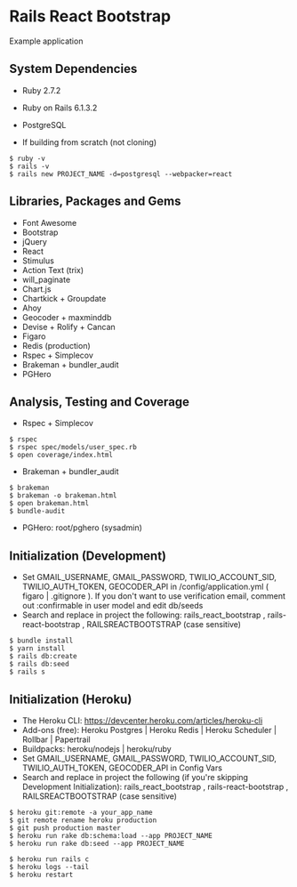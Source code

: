 # Rails React Bootstrap

Example application


## System Dependencies

* Ruby 2.7.2
* Ruby on Rails 6.1.3.2
* PostgreSQL

* If building from scratch (not cloning)
```
$ ruby -v
$ rails -v
$ rails new PROJECT_NAME -d=postgresql --webpacker=react
```


## Libraries, Packages and Gems

* Font Awesome
* Bootstrap
* jQuery
* React
* Stimulus
* Action Text (trix)
* will_paginate
* Chart.js
* Chartkick + Groupdate
* Ahoy
* Geocoder + maxminddb
* Devise + Rolify + Cancan
* Figaro
* Redis (production)
* Rspec + Simplecov
* Brakeman + bundler_audit
* PGHero


## Analysis, Testing and Coverage

* Rspec + Simplecov
```
$ rspec
$ rspec spec/models/user_spec.rb
$ open coverage/index.html
```
* Brakeman + bundler_audit
```
$ brakeman
$ brakeman -o brakeman.html
$ open brakeman.html
$ bundle-audit
```
* PGHero: root/pghero (sysadmin)


## Initialization (Development)

* Set GMAIL_USERNAME, GMAIL_PASSWORD, TWILIO_ACCOUNT_SID, TWILIO_AUTH_TOKEN, GEOCODER_API in /config/application.yml ( figaro | .gitignore ). If you don't want to use verification email, comment out :confirmable in user model and edit db/seeds
* Search and replace in project the following:  rails_react_bootstrap , rails-react-bootstrap , RAILSREACTBOOTSTRAP (case sensitive)
```
$ bundle install
$ yarn install
$ rails db:create
$ rails db:seed
$ rails s
```


## Initialization (Heroku)

* The Heroku CLI: https://devcenter.heroku.com/articles/heroku-cli
* Add-ons (free): Heroku Postgres | Heroku Redis | Heroku Scheduler | Rollbar | Papertrail
* Buildpacks: heroku/nodejs | heroku/ruby
* Set GMAIL_USERNAME, GMAIL_PASSWORD, TWILIO_ACCOUNT_SID, TWILIO_AUTH_TOKEN, GEOCODER_API in Config Vars
* Search and replace in project the following (if you're skipping Development Initialization):  rails_react_bootstrap , rails-react-bootstrap , RAILSREACTBOOTSTRAP (case sensitive)
```
$ heroku git:remote -a your_app_name
$ git remote rename heroku production
$ git push production master
$ heroku run rake db:schema:load --app PROJECT_NAME
$ heroku run rake db:seed --app PROJECT_NAME

$ heroku run rails c
$ heroku logs --tail
$ heroku restart
```
